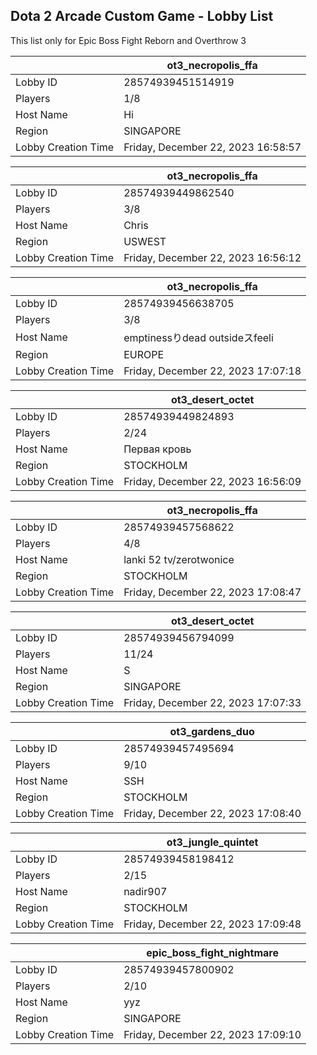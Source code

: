 ## Dota 2 Arcade Custom Game - Lobby List

This list only for Epic Boss Fight Reborn and Overthrow 3

|  | ot3_necropolis_ffa |
| ------ | ------ |
| Lobby ID | 28574939451514919 |
| Players | 1/8 |
| Host Name | Hi |
| Region | SINGAPORE |
| Lobby Creation Time | Friday, December 22, 2023 16:58:57 |


|  | ot3_necropolis_ffa |
| ------ | ------ |
| Lobby ID | 28574939449862540 |
| Players | 3/8 |
| Host Name | Chris |
| Region | USWEST |
| Lobby Creation Time | Friday, December 22, 2023 16:56:12 |


|  | ot3_necropolis_ffa |
| ------ | ------ |
| Lobby ID | 28574939456638705 |
| Players | 3/8 |
| Host Name | emptinessりdead outsideスfeeli |
| Region | EUROPE |
| Lobby Creation Time | Friday, December 22, 2023 17:07:18 |


|  | ot3_desert_octet |
| ------ | ------ |
| Lobby ID | 28574939449824893 |
| Players | 2/24 |
| Host Name | Первая кровь |
| Region | STOCKHOLM |
| Lobby Creation Time | Friday, December 22, 2023 16:56:09 |


|  | ot3_necropolis_ffa |
| ------ | ------ |
| Lobby ID | 28574939457568622 |
| Players | 4/8 |
| Host Name | lanki 52 tv/zerotwonice |
| Region | STOCKHOLM |
| Lobby Creation Time | Friday, December 22, 2023 17:08:47 |


|  | ot3_desert_octet |
| ------ | ------ |
| Lobby ID | 28574939456794099 |
| Players | 11/24 |
| Host Name | S |
| Region | SINGAPORE |
| Lobby Creation Time | Friday, December 22, 2023 17:07:33 |


|  | ot3_gardens_duo |
| ------ | ------ |
| Lobby ID | 28574939457495694 |
| Players | 9/10 |
| Host Name | SSH |
| Region | STOCKHOLM |
| Lobby Creation Time | Friday, December 22, 2023 17:08:40 |


|  | ot3_jungle_quintet |
| ------ | ------ |
| Lobby ID | 28574939458198412 |
| Players | 2/15 |
| Host Name | nadir907 |
| Region | STOCKHOLM |
| Lobby Creation Time | Friday, December 22, 2023 17:09:48 |


|  | epic_boss_fight_nightmare |
| ------ | ------ |
| Lobby ID | 28574939457800902 |
| Players | 2/10 |
| Host Name | yyz |
| Region | SINGAPORE |
| Lobby Creation Time | Friday, December 22, 2023 17:09:10 |



